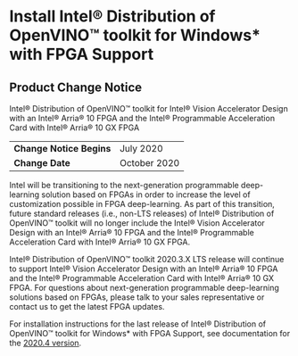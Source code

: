# Install Intel® Distribution of OpenVINO™ toolkit for Windows* with FPGA Support

## Product Change Notice
Intel® Distribution of OpenVINO™ toolkit for Intel® Vision Accelerator Design with an Intel® Arria® 10 FPGA and the Intel® Programmable Acceleration Card with Intel® Arria® 10 GX FPGA

<table>
  <tr>
    <td><strong>Change Notice Begins</strong></td>
    <td>July 2020</td>
  </tr>
  <tr>
    <td><strong>Change Date</strong></td>
    <td>October 2020</td>
  </tr>
</table> 

Intel will be transitioning to the next-generation programmable deep-learning solution based on FPGAs in order to increase the level of customization possible in FPGA deep-learning. As part of this transition, future standard releases (i.e., non-LTS releases) of Intel® Distribution of OpenVINO™ toolkit will no longer include the Intel® Vision Accelerator Design with an Intel® Arria® 10 FPGA and the Intel® Programmable Acceleration Card with Intel® Arria® 10 GX FPGA.

Intel® Distribution of OpenVINO™ toolkit 2020.3.X LTS release will continue to support Intel® Vision Accelerator Design with an Intel® Arria® 10 FPGA and the Intel® Programmable Acceleration Card with Intel® Arria® 10 GX FPGA. For questions about next-generation programmable deep-learning solutions based on FPGAs, please talk to your sales representative or contact us to get the latest FPGA updates.

For installation instructions for the last release of Intel® Distribution of OpenVINO™ toolkit for Windows* with FPGA Support, see documentation for the [2020.4 version](https://docs.openvinotoolkit.org/2020.4/openvino_docs_install_guides_installing_openvino_windows_fpga.html).
